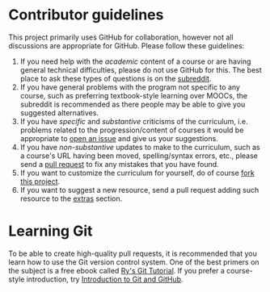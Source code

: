 # Contributor guidelines

This project primarily uses GitHub for collaboration, however not all discussions are appropriate for GitHub.
Please follow these guidelines:
1. If you need help with the *academic* content of a course or are having general technical difficulties, please do not use GitHub for this.
The best place to ask these types of questions is on the [subreddit](https://www.reddit.com/r/opensourcesociety/).
2. If you have general problems with the program not specific to any course, such as preferring textbook-style learning over MOOCs,
the subreddit is recommended as there people may be able to give you suggested alternatives.
3. If you have *specific* and *substantive* criticisms of the curriculum, i.e. problems related to the progression/content of courses it would be appropriate to [open an issue](https://help.github.com/articles/creating-an-issue/) and give us your suggestions.
4. If you have *non-substantive* updates to make to the curriculum, such as a course's URL having been moved, spelling/syntax errors, etc., please send a [pull request](https://help.github.com/articles/using-pull-requests/) to fix any mistakes that you have found.
5. If you want to customize the curriculum for yourself, do of course [fork this project](https://help.github.com/articles/fork-a-repo/).
6. If you want to suggest a new resource, send a pull request adding such resource to the [extras](https://github.com/open-source-society/computer-science/tree/master/extras) section.

# Learning Git

To be able to create high-quality pull requests, it is recommended that you learn how to use the Git version control system.
One of the best primers on the subject is a free ebook called [Ry's Git Tutorial](https://www.amazon.com/dp/B00QFIA5OC/).
If you prefer a course-style introduction, try [Introduction to Git and GitHub](https://www.udacity.com/course/how-to-use-git-and-github--ud775).

